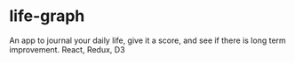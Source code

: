 # life-graph
An app to journal your daily life, give it a score, and see if there is long term improvement. React, Redux, D3
